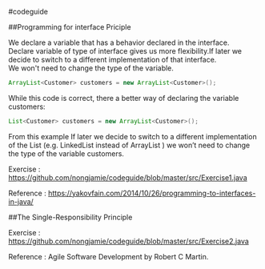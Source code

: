 #codeguide

##Programming for interface Priciple

We declare a variable that has a behavior declared in the interface.<br>Declare variable of type of interface gives us more flexibility.If later we decide to switch to a different implementation of that interface.<br>We won't need to change the type of the variable.
  ```java
ArrayList<Customer> customers = new ArrayList<Customer>();
  ```
While this code is correct,  there a better way of declaring the variable customers:
  ```java
List<Customer> customers = new ArrayList<Customer>();
  ```
From this example If later we decide to switch to a different implementation of the List (e.g. LinkedList instead of ArrayList ) we won’t need to change the type of the variable customers.

Exercise : https://github.com/nongjamie/codeguide/blob/master/src/Exercise1.java

Reference : https://yakovfain.com/2014/10/26/programming-to-interfaces-in-java/

##The Single-Responsibility Principle

Exercise : https://github.com/nongjamie/codeguide/blob/master/src/Exercise2.java

Reference : Agile Software Development by Robert C Martin.
